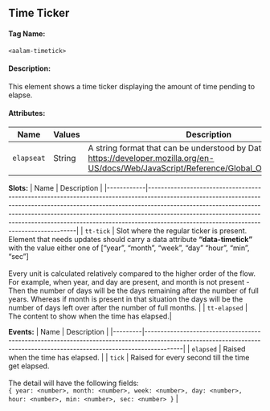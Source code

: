 ## Time Ticker
#### Tag Name:

`<aalam-timetick>`

#### Description:

This element shows a time ticker displaying the amount of time pending to elapse.

#### Attributes:
| Name     | Values | Description                                                                                                                                                       |
|----------|--------|-------------------------------------------------------------------------------------------------------------------------------------------------------------------|
| `elapseat` | String | A string format that can be understood by Date.pare() - https://developer.mozilla.org/en-US/docs/Web/JavaScript/Reference/Global_Objects/Date/parse              |

**Slots:**
| Name       | Description                                                                                                                                                                                                                                                                                                                                                                    |
|------------|--------------------------------------------------------------------------------------------------------------------------------------------------------------------------------------------------------------------------------------------------------------------------------------------------------------------------------------------------------------------------------|
| `tt-tick`    | Slot where the regular ticker is present. Element that needs updates should carry a data attribute **“data-timetick”** with the value either one of [“year”, “month”, “week”, “day” “hour”, “min”, “sec”] <br><br>Every unit is calculated relatively compared to the higher order of the flow. For example, when year, and day are present, and month is not present - Then the number of days will be the days remaining after the number of full years. Whereas if month is present in that situation the days will be the number of days left over after the number of full months. |
| `tt-elapsed` | The content to show when the time has elapsed.|

**Events:**
| Name    | Description                                                                                                                                                            |
|---------|------------------------------------------------------------------------------------------------------------------------------------------------------------------------|
| `elapsed` | Raised when the time has elapsed.                                                                                                                                      |
| `tick`    | Raised for every second till the time get elapsed. <br><br>The detail will have the following fields:<br>`{ year: <number>, month: <number>, week: <number>, day: <number>, hour: <number>, min: <number>, sec: <number> }` |



